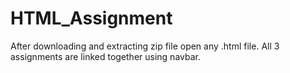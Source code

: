 # HTML_Assignment
After downloading and extracting zip file open any   .html  file.
All 3 assignments are linked together using navbar.

